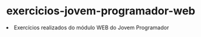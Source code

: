 # exercicios-jovem-programador-web
<li>Exercícios realizados do módulo WEB do Jovem Programador</li>
